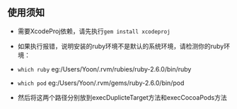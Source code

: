 ## 使用须知
- 需要XcodeProj依赖，请先执行`gem install xcodeproj`

- 如果执行报错，说明安装的ruby环境不是默认的系统环境，请检测你的ruby环境：
- `which ruby` eg:/Users/Yoon/.rvm/rubies/ruby-2.6.0/bin/ruby
- `which pod` eg:/Users/Yoon/.rvm/gems/ruby-2.6.0/bin/pod
- 然后将这两个路径分别放到execDuplicteTarget方法和execCocoaPods方法